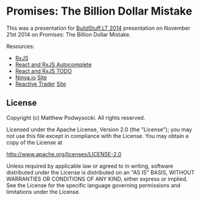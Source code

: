 Promises: The Billion Dollar Mistake
====================================

This was a presentation for [BuildStuff.LT 2014](http://buildstuff.lt/) presentation on November 21st 2014 on Promises: The Billion Dollar Mistake.

Resources:
- [RxJS](https://github.com/Reactive-Extensions/RxJS)
- [React and RxJS Autocomplete](https://github.com/eliseumds/react-autocomplete)
- [React and RxJS TODO](https://github.com/fdecampredon/react-rxjs-todomvc)
- [Ninya.io](https://github.com/ninya-io/ninya.io) [Site](http://stackwho.herokuapp.com/)
- [Reactive Trader](https://github.com/AdaptiveConsulting/ReactiveTrader) [Site](https://reactivetrader.azurewebsites.net/)

## License

Copyright (c) Matthew Podwysocki. All rights reserved.

Licensed under the Apache License, Version 2.0 (the "License"); you may not use this file except in compliance with the License. You may obtain a copy of the License at

http://www.apache.org/licenses/LICENSE-2.0

Unless required by applicable law or agreed to in writing, software distributed under the License is distributed on an "AS IS" BASIS, WITHOUT WARRANTIES OR CONDITIONS OF ANY KIND, either express or implied. See the License for the specific language governing permissions and limitations under the License.
